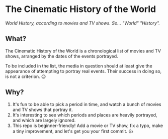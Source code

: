 # The Cinematic History of the World

_World History, according to movies and TV shows. So... "World" "History"._

## What?
The Cinematic History of the World is a chronological list of movies and TV shows, arranged by the dates of the events portrayed.

To be included in the list, the media in question should at least give the appearance of attempting to portray real events. Their success in doing so, is not a criterion. 😉

## Why?
1) It's fun to be able to pick a period in time, and watch a bunch of movies and TV shows that portray it.
2) It's interesting to see which periods and places are heavily portrayed, and which are largely ignored.
3) This repo is beginner-friendly! Add a movie or TV show, fix a typo, make a tiny improvement, and let's get you your first commit. 👍
